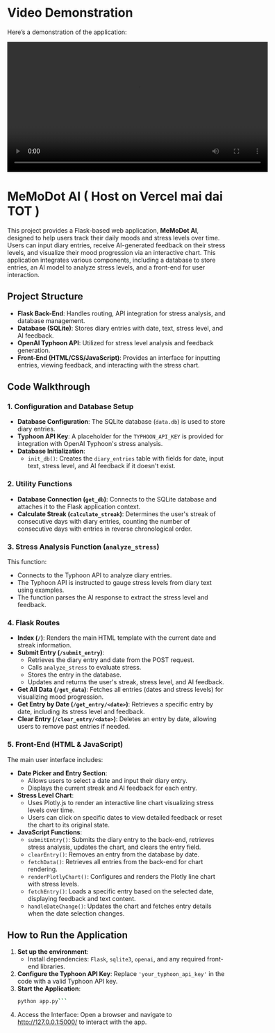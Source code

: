 # Video Demonstration

Here’s a demonstration of the application:

<video src="2024-10-25.mp4" controls width="600"></video>

# MeMoDot AI ( Host on Vercel mai dai TOT )

This project provides a Flask-based web application, **MeMoDot AI**, designed to help users track their daily moods and stress levels over time. Users can input diary entries, receive AI-generated feedback on their stress levels, and visualize their mood progression via an interactive chart. This application integrates various components, including a database to store entries, an AI model to analyze stress levels, and a front-end for user interaction.

## Project Structure

- **Flask Back-End**: Handles routing, API integration for stress analysis, and database management.
- **Database (SQLite)**: Stores diary entries with date, text, stress level, and AI feedback.
- **OpenAI Typhoon API**: Utilized for stress level analysis and feedback generation.
- **Front-End (HTML/CSS/JavaScript)**: Provides an interface for inputting entries, viewing feedback, and interacting with the stress chart.

## Code Walkthrough

### 1. Configuration and Database Setup

- **Database Configuration**: The SQLite database (`data.db`) is used to store diary entries.
- **Typhoon API Key**: A placeholder for the `TYPHOON_API_KEY` is provided for integration with OpenAI Typhoon's stress analysis.
- **Database Initialization**:
  - `init_db()`: Creates the `diary_entries` table with fields for date, input text, stress level, and AI feedback if it doesn't exist.

### 2. Utility Functions

- **Database Connection (`get_db`)**: Connects to the SQLite database and attaches it to the Flask application context.
- **Calculate Streak (`calculate_streak`)**: Determines the user's streak of consecutive days with diary entries, counting the number of consecutive days with entries in reverse chronological order.

### 3. Stress Analysis Function (`analyze_stress`)

This function:
- Connects to the Typhoon API to analyze diary entries.
- The Typhoon API is instructed to gauge stress levels from diary text using examples.
- The function parses the AI response to extract the stress level and feedback.

### 4. Flask Routes

- **Index (`/`)**: Renders the main HTML template with the current date and streak information.
- **Submit Entry (`/submit_entry`)**:
  - Retrieves the diary entry and date from the POST request.
  - Calls `analyze_stress` to evaluate stress.
  - Stores the entry in the database.
  - Updates and returns the user's streak, stress level, and AI feedback.
- **Get All Data (`/get_data`)**: Fetches all entries (dates and stress levels) for visualizing mood progression.
- **Get Entry by Date (`/get_entry/<date>`)**: Retrieves a specific entry by date, including its stress level and feedback.
- **Clear Entry (`/clear_entry/<date>`)**: Deletes an entry by date, allowing users to remove past entries if needed.

### 5. Front-End (HTML & JavaScript)

The main user interface includes:

- **Date Picker and Entry Section**:
  - Allows users to select a date and input their diary entry.
  - Displays the current streak and AI feedback for each entry.
- **Stress Level Chart**:
  - Uses Plotly.js to render an interactive line chart visualizing stress levels over time.
  - Users can click on specific dates to view detailed feedback or reset the chart to its original state.
- **JavaScript Functions**:
  - `submitEntry()`: Submits the diary entry to the back-end, retrieves stress analysis, updates the chart, and clears the entry field.
  - `clearEntry()`: Removes an entry from the database by date.
  - `fetchData()`: Retrieves all entries from the back-end for chart rendering.
  - `renderPlotlyChart()`: Configures and renders the Plotly line chart with stress levels.
  - `fetchEntry()`: Loads a specific entry based on the selected date, displaying feedback and text content.
  - `handleDateChange()`: Updates the chart and fetches entry details when the date selection changes.

## How to Run the Application

1. **Set up the environment**:
   - Install dependencies: `Flask`, `sqlite3`, `openai`, and any required front-end libraries.
2. **Configure the Typhoon API Key**: Replace `'your_typhoon_api_key'` in the code with a valid Typhoon API key.
3. **Start the Application**:
   ```bash
   python app.py```
4.  Access the Interface: Open a browser and navigate to http://127.0.0.1:5000/ to interact with the app.